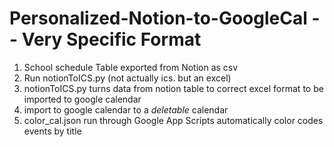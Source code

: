 # Personalized-Notion-to-GoogleCal -- Very Specific Format
1. School schedule Table exported from Notion as csv
2. Run notionToICS.py (not actually ics. but an excel) 
3. notionToICS.py turns data from notion table to correct excel format to be imported to google calendar
4. import to google calendar to a *deletable* calendar
5. color_cal.json run through Google App Scripts automatically color codes events by title 
